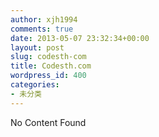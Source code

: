 ```yaml
---
author: xjh1994
comments: true
date: 2013-05-07 23:32:34+00:00
layout: post
slug: codesth-com
title: Codesth.com
wordpress_id: 400
categories:
- 未分类
---
```


No Content Found
